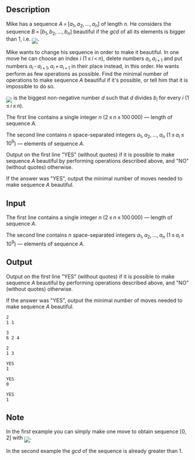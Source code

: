 ## Description

<div><p>Mike has a sequence <span class="tex-span"><i>A</i> = [<i>a</i><sub class="lower-index">1</sub>, <i>a</i><sub class="lower-index">2</sub>, ..., <i>a</i><sub class="lower-index"><i>n</i></sub>]</span> of length <span class="tex-span"><i>n</i></span>. He considers the sequence <span class="tex-span"><i>B</i> = [<i>b</i><sub class="lower-index">1</sub>, <i>b</i><sub class="lower-index">2</sub>, ..., <i>b</i><sub class="lower-index"><i>n</i></sub>]</span> beautiful if the <span class="tex-span"><i>gcd</i></span> of all its elements is bigger than <span class="tex-span">1</span>, i.e. <img align="middle" class="tex-formula" src="file://JWXDYqs3.png" style="max-width: 100.0%;max-height: 100.0%;">. </p><p>Mike wants to change his sequence in order to make it beautiful. In one move he can choose an index <span class="tex-span"><i>i</i></span> (<span class="tex-span">1 ≤ <i>i</i> &lt; <i>n</i></span>), delete numbers <span class="tex-span"><i>a</i><sub class="lower-index"><i>i</i></sub>, <i>a</i><sub class="lower-index"><i>i</i> + 1</sub></span> and put numbers <span class="tex-span"><i>a</i><sub class="lower-index"><i>i</i></sub> - <i>a</i><sub class="lower-index"><i>i</i> + 1</sub>, <i>a</i><sub class="lower-index"><i>i</i></sub> + <i>a</i><sub class="lower-index"><i>i</i> + 1</sub></span> in their place instead, in this order. He wants perform as few operations as possible. Find the minimal number of operations to make sequence <span class="tex-span"><i>A</i></span> beautiful if it's possible, or tell him that it is impossible to do so.</p><p><img align="middle" class="tex-formula" src="file://TH5wobot.png" style="max-width: 100.0%;max-height: 100.0%;"> is the biggest non-negative number <span class="tex-span"><i>d</i></span> such that <span class="tex-span"><i>d</i></span> divides <span class="tex-span"><i>b</i><sub class="lower-index"><i>i</i></sub></span> for every <span class="tex-span"><i>i</i></span> (<span class="tex-span">1 ≤ <i>i</i> ≤ <i>n</i></span>).</p></div><div class="input-specification"><p>The first line contains a single integer <span class="tex-span"><i>n</i></span> (<span class="tex-span">2 ≤ <i>n</i> ≤ 100 000</span>) — length of sequence <span class="tex-span"><i>A</i></span>.</p><p>The second line contains <span class="tex-span"><i>n</i></span> space-separated integers <span class="tex-span"><i>a</i><sub class="lower-index">1</sub>, <i>a</i><sub class="lower-index">2</sub>, ..., <i>a</i><sub class="lower-index"><i>n</i></sub></span> (<span class="tex-span">1 ≤ <i>a</i><sub class="lower-index"><i>i</i></sub> ≤ 10<sup class="upper-index">9</sup></span>) — elements of sequence <span class="tex-span"><i>A</i></span>.</p></div><div class="output-specification"><p>Output on the first line "<span class="tex-font-style-tt">YES</span>" (without quotes) if it is possible to make sequence <span class="tex-span"><i>A</i></span> beautiful by performing operations described above, and "<span class="tex-font-style-tt">NO</span>" (without quotes) otherwise.</p><p>If the answer was "<span class="tex-font-style-tt">YES</span>", output the minimal number of moves needed to make sequence <span class="tex-span"><i>A</i></span> beautiful.</p></div>

## Input

<p>The first line contains a single integer <span class="tex-span"><i>n</i></span> (<span class="tex-span">2 ≤ <i>n</i> ≤ 100 000</span>) — length of sequence <span class="tex-span"><i>A</i></span>.</p><p>The second line contains <span class="tex-span"><i>n</i></span> space-separated integers <span class="tex-span"><i>a</i><sub class="lower-index">1</sub>, <i>a</i><sub class="lower-index">2</sub>, ..., <i>a</i><sub class="lower-index"><i>n</i></sub></span> (<span class="tex-span">1 ≤ <i>a</i><sub class="lower-index"><i>i</i></sub> ≤ 10<sup class="upper-index">9</sup></span>) — elements of sequence <span class="tex-span"><i>A</i></span>.</p>

## Output

<p>Output on the first line "<span class="tex-font-style-tt">YES</span>" (without quotes) if it is possible to make sequence <span class="tex-span"><i>A</i></span> beautiful by performing operations described above, and "<span class="tex-font-style-tt">NO</span>" (without quotes) otherwise.</p><p>If the answer was "<span class="tex-font-style-tt">YES</span>", output the minimal number of moves needed to make sequence <span class="tex-span"><i>A</i></span> beautiful.</p>





```input1
2
1 1

```




```input2
3
6 2 4

```




```input3
2
1 3

```




```output1
YES
1

```




```output2
YES
0

```




```output3
YES
1

```



## Note

<p>In the first example you can simply make one move to obtain sequence <span class="tex-span">[0, 2]</span> with <img align="middle" class="tex-formula" src="file://x6rnrtxE.png" style="max-width: 100.0%;max-height: 100.0%;">.</p><p>In the second example the <span class="tex-span"><i>gcd</i></span> of the sequence is already greater than <span class="tex-span">1</span>. </p>
